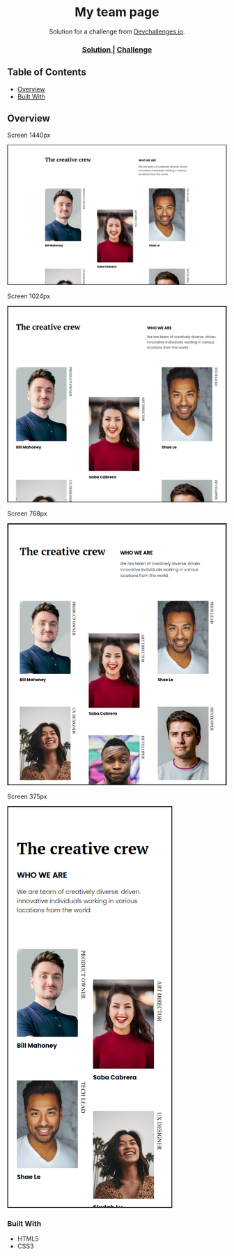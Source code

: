 <!-- Please update value in the {}  -->

<h1 align="center">My team page</h1>

<div align="center">
   Solution for a challenge from  <a href="http://devchallenges.io" target="_blank">Devchallenges.io</a>.
</div>

<div align="center">
  <h3>
    <a href="https://estivenpinillo.dev/my-team-page-master/index.html">
      Solution
    </a>
    <span> | </span>
    <a href="https://devchallenges.io/challenges/hhmesazsqgKXrTkYkt0U">
      Challenge
    </a>
  </h3>
</div>

<!-- TABLE OF CONTENTS -->

## Table of Contents

- [Overview](#overview)
- [Built With](#built-with)
<!-- OVERVIEW -->

## Overview

Screen 1440px

![screenshot](img/1440px.png)

Screen 1024px

![screenshot](img/1024px.png)

Screen 768px

![screenshot](img/768px.png)

Screen 375px

![screenshot](img/375px.png)


### Built With

- HTML5
- CSS3